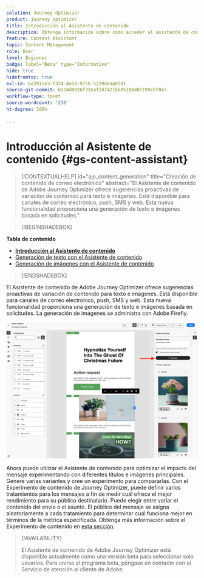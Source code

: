 ```yaml
---
solution: Journey Optimizer
product: journey optimizer
title: Introducción al Asistente de contenido
description: Obtenga información sobre cómo acceder al asistente de contenido de Journey Optimizer y trabajar con él
feature: Content Assistant
topic: Content Management
role: User
level: Beginner
badge: label="Beta" type="Informative"
hide: true
hidefromtoc: true
exl-id: 6e291ce3-f324-4e5d-975b-5229dea4d581
source-git-commit: b524d0026f32eaf2d7421bb85188d01199cbf843
workflow-type: tm+mt
source-wordcount: '238'
ht-degree: 100%

---
```


# Introducción al Asistente de contenido {#gs-content-assistant}

>[!CONTEXTUALHELP]
>id="ajo_content_generation"
>title="Creación de contenido de correo electrónico"
>abstract="El Asistente de contenido de Adobe Journey Optimizer ofrece sugerencias proactivas de variación de contenido para texto e imágenes. Está disponible para canales de correo electrónico, push, SMS y web. Esta nueva funcionalidad proporciona una generación de texto e imágenes basada en solicitudes."


>[!BEGINSHADEBOX]

**Tabla de contenido**

* **[Introducción al Asistente de contenido](gs-generative.md)**
* [Generación de texto con el Asistente de contenido](generative-content.md)
* [Generación de imágenes con el Asistente de contenido](generative-image.md)

>[!ENDSHADEBOX]


El Asistente de contenido de Adobe Journey Optimizer ofrece sugerencias proactivas de variación de contenido para texto e imágenes. Está disponible para canales de correo electrónico, push, SMS y web. Esta nueva funcionalidad proporciona una generación de texto e imágenes basada en solicitudes. La generación de imágenes se administra con Adobe Firefly.

![](assets/image-gen-ai.png)



Ahora puede utilizar el Asistente de contenido para optimizar el impacto del mensaje experimentando con diferentes títulos e imágenes principales. Genere varias variantes y cree un experimento para compararlas. Con el Experimento de contenido de Journey Optimizer, puede definir varios tratamientos para los mensajes a fin de medir cuál ofrece el mejor rendimiento para su público destinatario. Puede elegir entre variar el contenido del envío o el asunto. El público del mensaje se asigna aleatoriamente a cada tratamiento para determinar cuál funciona mejor en términos de la métrica especificada. Obtenga más información sobre el Experimento de contenido en [esta sección](../campaigns/content-experiment.md).


>[!AVAILABILITY]
>
>El Asistente de contenido de Adobe Journey Optimizer está disponible actualmente como una versión beta para seleccionar solo usuarios. Para unirse al programa beta, póngase en contacto con el Servicio de atención al cliente de Adobe.
